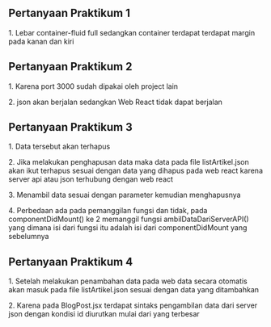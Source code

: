 ## Pertanyaan Praktikum 1
<p>1. Lebar container-fluid full sedangkan container terdapat terdapat margin pada kanan dan kiri</p>

## Pertanyaan Praktikum 2
<p>1. Karena port 3000 sudah dipakai oleh project lain</p>
<p>2. json akan berjalan sedangkan Web React tidak dapat berjalan</p>

## Pertanyaan Praktikum 3
<p>1. Data tersebut akan terhapus</p>
<p>2. Jika melakukan penghapusan data maka data pada file listArtikel.json akan ikut terhapus sesuai dengan data yang dihapus pada web react karena server api atau json terhubung dengan web react</p>
<p>3. Menambil data sesuai dengan parameter kemudian menghapusnya</p>
<p>4. Perbedaan ada pada pemanggilan fungsi dan tidak, pada componentDidMount() ke 2 memanggil fungsi ambilDataDariServerAPI() yang dimana isi dari fungsi itu adalah isi dari componentDidMount yang sebelumnya</p>

## Pertanyaan Praktikum 4
<p>1. Setelah melakukan penambahan data pada web data secara otomatis akan masuk pada file listArtikel.json sesuai dengan data yang ditambahkan</p>
<p>2. Karena pada BlogPost.jsx terdapat sintaks pengambilan data dari server json dengan kondisi id diurutkan mulai dari yang terbesar</p>

